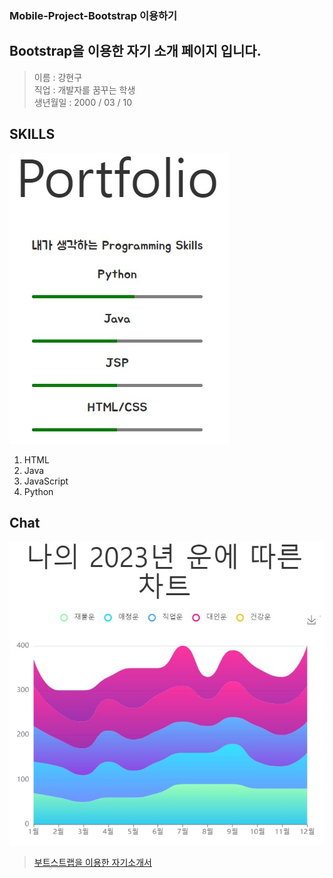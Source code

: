 ### Mobile-Project-Bootstrap 이용하기
## Bootstrap을 이용한 자기 소개 페이지 입니다.
> 이름 : 강현구<br>
> 직업 : 개발자를 꿈꾸는 학생<br>
> 생년월일 : 2000 / 03 / 10

## SKILLS
![alt 스킬차트](/img/skills.jpg)
1. HTML
2. Java
3. JavaScript
4. Python

## Chat
![alt 운세차트](/img/chat.jpg)
>[부트스트랩을 이용한 자기소개서](https://kanghyoungu.github.io/Mobile-Project-Bootstrap.github.io/)
